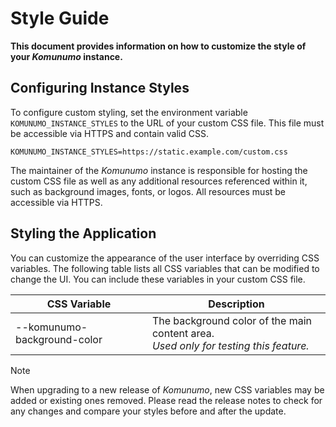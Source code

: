 # Style Guide

**This document provides information on how to customize the style of your *Komunumo* instance.**

## Configuring Instance Styles

To configure custom styling, set the environment variable `KOMUNUMO_INSTANCE_STYLES` to the URL of your custom CSS file. This file must be accessible via HTTPS and contain valid CSS.

```
KOMUNUMO_INSTANCE_STYLES=https://static.example.com/custom.css
```

The maintainer of the *Komunumo* instance is responsible for hosting the custom CSS file as well as any additional resources referenced within it, such as background images, fonts, or logos. All resources must be accessible via HTTPS.

## Styling the Application

You can customize the appearance of the user interface by overriding CSS variables. The following table lists all CSS variables that can be modified to change the UI. You can include these variables in your custom CSS file.

| CSS Variable                | Description                                                                              |
|-----------------------------|------------------------------------------------------------------------------------------|
| --komunumo-background-color | The background color of the main content area.<br/>*Used only for testing this feature.* |

> [!NOTE]  
> When upgrading to a new release of *Komunumo*, new CSS variables may be added or existing ones removed. Please read the release notes to check for any changes and compare your styles before and after the update.
